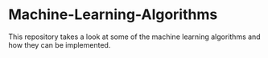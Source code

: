 # Machine-Learning-Algorithms
This repository takes a look at some of the machine learning algorithms and how they can be implemented.
